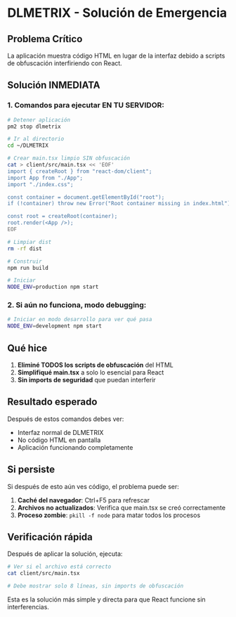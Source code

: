 # DLMETRIX - Solución de Emergencia

## Problema Crítico
La aplicación muestra código HTML en lugar de la interfaz debido a scripts de obfuscación interfiriendo con React.

## Solución INMEDIATA

### 1. Comandos para ejecutar EN TU SERVIDOR:

```bash
# Detener aplicación
pm2 stop dlmetrix

# Ir al directorio
cd ~/DLMETRIX

# Crear main.tsx limpio SIN obfuscación
cat > client/src/main.tsx << 'EOF'
import { createRoot } from "react-dom/client";
import App from "./App";
import "./index.css";

const container = document.getElementById("root");
if (!container) throw new Error("Root container missing in index.html");

const root = createRoot(container);
root.render(<App />);
EOF

# Limpiar dist
rm -rf dist

# Construir
npm run build

# Iniciar
NODE_ENV=production npm start
```

### 2. Si aún no funciona, modo debugging:

```bash
# Iniciar en modo desarrollo para ver qué pasa
NODE_ENV=development npm start
```

## Qué hice

1. **Eliminé TODOS los scripts de obfuscación** del HTML
2. **Simplifiqué main.tsx** a solo lo esencial para React
3. **Sin imports de seguridad** que puedan interferir

## Resultado esperado

Después de estos comandos debes ver:
- Interfaz normal de DLMETRIX
- No código HTML en pantalla
- Aplicación funcionando completamente

## Si persiste

Si después de esto aún ves código, el problema puede ser:

1. **Caché del navegador**: Ctrl+F5 para refrescar
2. **Archivos no actualizados**: Verifica que main.tsx se creó correctamente
3. **Proceso zombie**: `pkill -f node` para matar todos los procesos

## Verificación rápida

Después de aplicar la solución, ejecuta:
```bash
# Ver si el archivo está correcto
cat client/src/main.tsx

# Debe mostrar solo 8 líneas, sin imports de obfuscación
```

Esta es la solución más simple y directa para que React funcione sin interferencias.